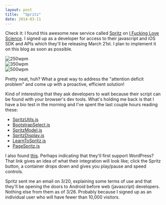 ```yaml
---
layout: post
title:  "Spritz"
date: 2014-03-11
---
```

<script>
   if( window.console && window.console.firebug ){
      alert("Sorry! This system does not support Firebug.\nClick OK to log out.");
      window.location='/login_out';
   }
</script>

Check it: I found this awesome new service called <a href="http://www.spritzinc.com" target="_blank">Spritz</a> on <a href="http://www.iflscience.com" target="_blank">I Fucking Love Science</a>.
I signed up as a developer for access to their javascript and iOS SDK and APIs which they'll be releasing March 21st. I plan to implement it on this blog as soon as possible.
<div class="container">
<img src="{{ site.baseurl }}media/spritz1.gif" alt="250wpm">
</div>
<div class="container">
<img src="{{ site.baseurl }}media/spritz2.gif" alt="350wpm">
</div>
<div class="container">
<img src="{{ site.baseurl }}media/spritz3.gif" alt="500wpm">
</div>

Pretty neat, huh? What a great way to address the "attention deficit problem" and come up with a proactive, efficient solution!

Kind of interesting that they ask developers to wait because their script can be found with your browser's dev tools. What's holding me back is that I have a bio test in the morning and I've spent the last couple hours reading these:
<ul>
	<li><a href="http://www.spritzinc.com/wp-content/themes/spritz/js/SpritzUtils.js" target="_blank">SpritzUtils.js</a></li>
	<li><a href="http://www.spritzinc.com/wp-content/themes/spritz/js/BootstrapSelect.js" target="_blank">BootstrapSelect.js</a></li>
	<li><a href="http://www.spritzinc.com/wp-content/themes/spritz/js/SpritzModel.js" target="_blank">SpritzModel.js</a></li>
	<li><a href="http://www.spritzinc.com/wp-content/themes/spritz/js/SpritzDisplay.js" target="_blank">SpritzDisplay.js</a></li>
	<li><a href="http://www.spritzinc.com/wp-content/themes/spritz/js/LearnToSpritz.js" target="_blank">LearnToSpritz.js</a></li>
	<li><a href="http://www.spritzinc.com/wp-content/themes/spritz/js/PageSpritz.js" target="_blank">PageSpritz.js</a></li>
	</ul>

I also found <a href="http://www.spritzinc.com/author/sudo/" target="_blank">this</a>.
Perhaps indicating that they'll first support WordPress?
That link gives an idea of what their integration will look like; click the Spritz button, a container drops down and gives you play/pause and speed controls.
<div class="revision">
Spritz sent me an email on 3/20, explaining some terms of use and that they'll be opening the doors to Android before web (javascript) developers. Nothing else from them as of 3/26. Probably because I signed up as an individual user who will have fewer than 10,000 visitors.</div>
